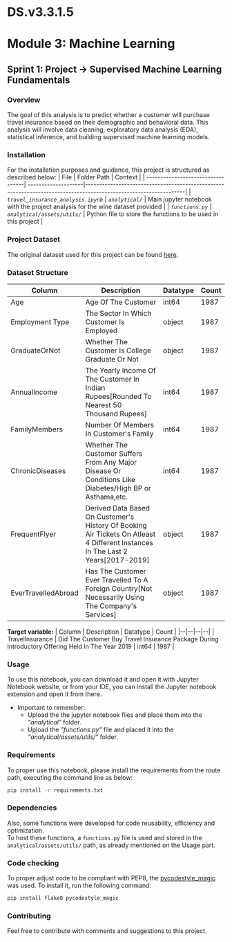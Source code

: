 # DS.v3.3.1.5

# Module 3: Machine Learning

## Sprint 1: Project -> Supervised Machine Learning Fundamentals

### Overview

The goal of this analysis is to predict whether a customer will purchase travel insurance based on their demographic and behavioral data. This analysis will involve data cleaning, exploratory data analysis (EDA), statistical inference, and building supervised machine learning models.

### Installation

For the installation purposes and guidance, this project is structured as described below:
| File                                                    | Folder Path                           |  Context                                                     |
| ----------------------------------| --------------------|------------------------------------------------------------------------------------------------------------------|
| _`travel_insurance_analysis.ipynb`_      | _`analytical/`_     | Main jupyter notebook with the project analysis for the wine dataset provided                             |
| _`functions.py`_                  | _`analytical/assets/utils/`_        | Python file to store the functions to be used in this project                        |

### Project Dataset

The original dataset used for this project can be found [here](https://www.kaggle.com/datasets/tejashvi14/travel-insurance-prediction-data).

### Dataset Structure
 Column  | Description | Datatype | Count |
|--|--|--|--|
| Age                   | Age Of The Customer | int64 | 1987 |
| Employment Type       | The Sector In Which Customer Is Employed  | object | 1987 |
| GraduateOrNot         | Whether The Customer Is College Graduate Or Not | object | 1987 |
| AnnualIncome          | The Yearly Income Of The Customer In Indian Rupees[Rounded To Nearest 50 Thousand Rupees]  | int64 | 1987 |
| FamilyMembers         | Number Of Members In Customer's Family  | int64 | 1987 |
| ChronicDiseases       | Whether The Customer Suffers From Any Major Disease Or Conditions Like Diabetes/High BP or Asthama,etc.  | int64 | 1987 |
| FrequentFlyer         | Derived Data Based On Customer's History Of Booking Air Tickets On Atleast 4 Different Instances In The Last 2 Years[2017-2019]  | object | 1987 |
| EverTravelledAbroad   | Has The Customer Ever Travelled To A Foreign Country[Not Necessarily Using The Company's Services]  | object | 1987 |

**Target variable:**
| Column  | Description | Datatype | Count |
|--|--|--|--|
| TravelInsurance       | Did The Customer Buy Travel Insurance Package During Introductory Offering Held In The Year 2019 | int64 | 1987 |

### Usage

To use this notebook, you can download it and open it with Jupyter Notebook website, or from your IDE, you can install the Jupyter notebook extension and open it from there.

- Important to remember: 
  - Upload the the jupyter notebook files and place them into the _"analytical"_ folder.
  - Upload the _"functions.py"_ file and placed it into the _"analytical/assets/utils/"_ folder.

### Requirements

To proper use this notebook, please install the requirements from the route path, executing the command line as below:

```bash
pip install -r requirements.txt
```

### Dependencies

Also, some functions were developed for code reusability, efficiency and optimization.</br>
To host these functions, a `functions.py` file is used and stored in the `analytical/assets/utils/` path, as already mentioned on the Usage part.</br>

### Code checking

To proper adjust code to be compliant with PEP8, the [pycodestyle_magic](https://github.com/mattijn/pycodestyle_magic?tab=readme-ov-file) was used. To install it, run the following command:

```bash
pip install flake8 pycodestyle_magic
```

### Contributing

Feel free to contribute with comments and suggestions to this project.